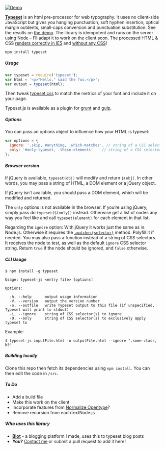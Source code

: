 [![Demo](http://i.imgur.com/adsiz94.gif)](https://blot.im/typeset)

**[Typeset](https://blot.im/typeset)** is an html pre-proces­sor for web ty­pog­ra­phy. It uses no client-side JavaScript but gives you hang­ing punc­tu­a­tion, soft hy­phen in­ser­tion, op­ti­cal mar­gin out­dents, small-caps con­ver­sion and punctuation substitution. See the results on [the demo](https://blot.im/typeset). The library is idempotent and runs on the server using Node – I'll adapt it to work on the client soon. The processed HTML & CSS  [renders correctly in IE5](http://i.imgur.com/vVGtD3V.png) and [without any CSS](http://i.imgur.com/ITM0bcG.png)!

```javascript
npm install typeset
```

##### Usage

```javascript
var typeset = require('typeset');
var html = '<p>"Hello," said the fox.</p>';
var output = typeset(html);
```

Then tweak [typeset.css](https://blot.im/typeset/demo/typeset.css) to match the metrics of your font and include it on your page.

Typeset.js is available as a plugin for [grunt](https://github.com/mobinni/grunt-typeset) and [gulp](https://github.com/lucasconstantino/gulp-typeset).

##### Options

You can pass an options object to influence how your HTML is typeset:

```javascript
var options = {
  ignore: '.skip, #anything, .which-matches', // string of a CSS selector to skip
  only: '#only-typeset, .these-elements'    // string of a CSS selector to only apply typeset
};
```

##### Browser version

If jQuery is available, `typeset(obj)` will modify and return `$(obj)`. In other
words, you may pass a string of HTML, a DOM element or a jQuery object.

If jQuery isn’t available, you should pass a DOM element, which will be modified
and returned.

The `only` options is not available in the browser. If you’re using jQuery,
simply pass do `typeset($(only))` instead. Otherwise get a list of nodes any way
you feel like and call `typeset(element)` for each element in that list.

Regarding the `ignore` option: With jQuery it works just the same as in Node.js.
Otherwise it requires the [`.matches(selector)`][matches] method. Polyfill it if
needed. You may also pass a function instead of a string of CSS selectors. It
receives the node to test, as well as the default `ignore` CSS selector string.
Return `true` if the node should be ignored, and `false` otherwise.

[matches]: https://developer.mozilla.org/en-US/docs/Web/API/Element/matches

##### CLI Usage

```
$ npm install -g typeset
```

```
Usage: typeset-js <entry file> [options]

Options:

  -h, --help      output usage information
  -V, --version   output the version number
  -o, --outfile   write Typeset output to this file (if unspecified, Typeset will print to stdout)
  -i, --ignore    string of CSS selector(s) to ignore
  -O, --only      string of CSS selector(s) to exclusively apply typeset to
```

Example:

```
$ typeset-js inputFile.html -o outputFile.html --ignore ".some-class, h3"
```

##### Building locally

Clone this repo then fetch its dependencies using ```npm install```. You can then edit the code in ```/src```.

##### To Do
* Add a build file
* Make this work on the client
* Incorporate features from [Normalize Opentype](http://kennethormandy.com/journal/normalize-opentype-css)?
* Remove recursion from eachTextNode.js

##### Who uses this library

* [**Blot**](https://blot.im/) - a blogging platform I made, uses this to typeset blog posts
* **You?** [Contact me](mailto:dmerfield@gmail.com) or submit a pull request to add it here!
